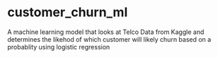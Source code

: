 # customer_churn_ml
A machine learning model that looks at Telco Data from Kaggle and determines the likehod of which customer will likely churn based on a probablity using  logistic regression
